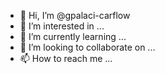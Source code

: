 - 👋 Hi, I’m @gpalaci-carflow
- 👀 I’m interested in ...
- 🌱 I’m currently learning ...
- 💞️ I’m looking to collaborate on ...
- 📫 How to reach me ...

<!---
gpalaci-carflow/gpalaci-carflow is a ✨ special ✨ repository because its `README.md` (this file) appears on your GitHub profile.
You can click the Preview link to take a look at your changes.
--->
